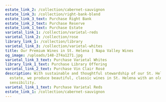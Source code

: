 ```yaml
---
estate_link_2: /collection/cabernet-sauvignon
estate_link_3: /collection/right-bank-blend
estate_link_3_text: Purchase Right Bank
estate_link_2_text: Purchase Reserve
estate_link_1_text: Purchase Estate
varietal_link_1: /collection/varietal-reds
varietal_link_2: /collection/rose
library_link_1: /collection/library
varietal_link_3: /collection/varietal-whites
title: Our Premium Wines in St. Helena | Napa Valley Wines
og_image: /uploads/148-274a1271.jpg
varietal_link_3_text: Purchase Varietal Whites
library_link_1_text: Purchase Library Offering
varietal_link_2_text: Purchase Vin Clair Rosé
description: With sustainable and thoughtful stewardship of our St. Helena Napa
  estate, we produce beautiful, classic wines in St. Helena with an old world
  sensibility.
varietal_link_1_text: Purchase Varietal Reds
estate_link_1: /collection/cabernet-sauvignon
---
```

